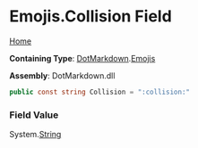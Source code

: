# Emojis\.Collision Field

[Home](../../../README.md)

**Containing Type**: [DotMarkdown](../../README.md)\.[Emojis](../README.md)

**Assembly**: DotMarkdown\.dll

```csharp
public const string Collision = ":collision:"
```

### Field Value

System\.[String](https://docs.microsoft.com/en-us/dotnet/api/system.string)